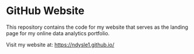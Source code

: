 # GitHub Website
This repository contains the code for my website that serves as the landing page for my online data analytics portfolio.

Visit my website at: https://ndysle1.github.io/